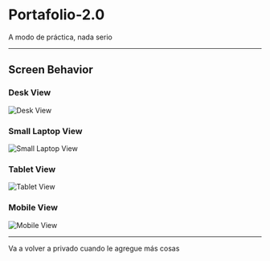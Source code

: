 # Portafolio-2.0
A modo de práctica, nada serio

----
## Screen Behavior
### Desk View
![Desk View]("https://github.com/EdCenten0/Imgs/blob/master/Portafolio%202.0/Captura%20de%20pantalla%202023-06-11%20001824.png")

### Small Laptop View
![Small Laptop View]("https://github.com/EdCenten0/Imgs/blob/master/Portafolio%202.0/screenshot-1686464442651.jpeg")

### Tablet View
![Tablet View]("https://github.com/EdCenten0/Imgs/blob/master/Portafolio%202.0/screenshot-1686464383117.jpeg")

### Mobile View
![Mobile View]("https://github.com/EdCenten0/Imgs/blob/master/Portafolio%202.0/screenshot-1686464425835.jpeg")

-------
Va a volver a privado cuando le agregue más cosas
